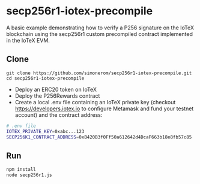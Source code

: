 # secp256r1-iotex-precompile

A basic example demonstrating how to verify a P256 signature on the IoTeX blockchain using the secp256r1 custom precompiled contract implemented in the IoTeX EVM.

## Clone
```shell
git clone https://github.com/simonerom/secp256r1-iotex-precompile.git
cd secp256r1-iotex-precompile
```

- Deploy an ERC20 token on IoTeX 
- Deploy the P256Rewards contract
- Create a local .env file containing an IoTeX private key (checkout https://developers.iotex.io to configure Metamask and fund your testnet account) and the contract address:
```sh
# .env file
IOTEX_PRIVATE_KEY=0xabc...123
SECP256K1_CONTRACT_ADDRESS=0xB420B3f0Ff50a612642d4DcaF663b18e8fb57c85
```

## Run
```sh
npm install
node secp256r1.js
```
